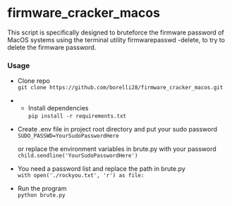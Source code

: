 # firmware_cracker_macos
This script is specifically designed to bruteforce the firmware password of MacOS systems using the terminal utility firmwarepasswd -delete, to try to delete the firmware password.

### Usage
- Clone repo  
`git clone https://github.com/borelli28/firmware_cracker_macos.git`  

- - Install dependencies  
`pip install -r requirements.txt`  

- Create .env file in project root directory and put your sudo password  
`SUDO_PASSWD=YourSudoPasswordHere`  

    or replace the environment variables in brute.py with your password  
    `child.sendline('YourSudoPasswordHere')`  

- You need a password list and replace the path in brute.py  
`with open('./rockyou.txt', 'r') as file:`  

- Run the program  
`python brute.py`  
